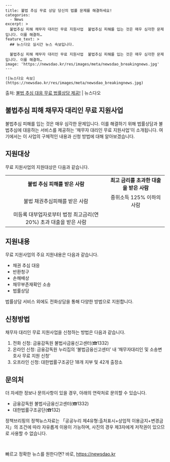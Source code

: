     ---
    title: 불법 추심 무료 상담 당신의 법률 문제를 해결하세요!
    categories:
      - News
    excerpt: >
      불법추심 피해 채무자 대리인 무료 지원사업  불법추심 피해를 입는 것은 매우 심각한 문제입니다. 이를 해결하…
    feature_text: >
      ## 뉴스다오 실시간 뉴스 속보입니다.
    
      불법추심 피해 채무자 대리인 무료 지원사업  불법추심 피해를 입는 것은 매우 심각한 문제입니다. 이를 해결하…
    image: 'https://newsdao.kr/res/images/meta/newsdao_breakingnews.jpg'
    ---
    
    ![뉴스다오 속보](https://newsdao.kr/res/images/meta/newsdao_breakingnews.jpg)

<p>출처: <a href="https://newsdao.kr/4437" rel="dofollow">불법 추심 대응 무료 법률상담 제공!</a> | 뉴스다오</p>

<h2 data-ke-size="size26">불법추심 피해 채무자 대리인 무료 지원사업</h2>
<p data-ke-size="size16">불법추심 피해를 입는 것은 매우 심각한 문제입니다. 이를 해결하기 위해 법률상담과 불법추심에 대응하는 서비스를 제공하는 '채무자 대리인 무료 지원사업'이 소개됩니다. 여기에서는 이 사업의 구체적인 내용과 신청 방법에 대해 알아보겠습니다.</p>

<h2 data-ke-size="size25">지원대상</h2>
<p data-ke-size="size16">무료 지원사업의 지원대상은 다음과 같습니다.</p>
<table>
  <tr>
    <td style="text-align: center; height: 17px;"><b>불법 추심 피해를 받은 사람</b></td>
    <td style="text-align: center; height: 17px;"><b>최고 금리를 초과한 대출을 받은 사람</b></td>
  </tr>
  <tr>
    <td style="text-align: center; height: 17px;">불법 채권추심피해를 받은 사람</td>
    <td style="text-align: center; height: 17px;">중위소득 125% 이하의 사람</td>
  </tr>
  <tr>
    <td style="text-align: center; height: 17px;">미등록 대부업자로부터 법정 최고금리(연 20%) 초과 대출을 받은 사람</td>
    <td style="text-align: center; height: 17px;"></td>
  </tr>
</table>

<h2 data-ke-size="size25">지원내용</h2>
<p data-ke-size="size16">무료 지원사업의 주요 지원내용은 다음과 같습니다.</p>
<ul>
  <li>채권 추심 대응</li>
  <li>반환청구</li>
  <li>손해배상</li>
  <li>채무부존재확인 소송</li>
  <li>법률상담</li>
</ul>
<p data-ke-size="size16">법률상담 서비스 외에도 전화상담을 통해 다양한 방법으로 지원합니다.</p>

<h2 data-ke-size="size25">신청방법</h2>
<p data-ke-size="size16">채무자 대리인 무료 지원사업을 신청하는 방법은 다음과 같습니다.</p>
<ol>
  <li>전화 신청: 금융감독원 불법사금융신고센터(☎1332)</li>
  <li>온라인 신청: 금융감독원 누리집의 ‘불법금융신고센터’ 내 ‘채무자대리인 및 소송변호사 무료 지원 신청’</li>
  <li>오프라인 신청: 대한법률구조공단 18개 지부 및 42개 출장소</li>
</ol>

<h2 data-ke-size="size25">문의처</h2>
<p data-ke-size="size16">더 자세한 정보나 문의사항이 있을 경우, 아래의 연락처로 문의할 수 있습니다.</p>
<ul>
  <li>금융감독원 불법사금융신고센터(☎1332)</li>
  <li>대한법률구조공단(☎132)</li>
</ul>

<p data-ke-size="size16">정책브리핑의 정책뉴스자료는 「공공누리 제4유형:출처표시+상업적 이용금지+변경금지」의 조건에 따라 자유롭게 이용이 가능하며, 사진의 경우 제3자에게 저작권이 있으므로 사용할 수 없습니다.</p>

<p data-ke-size="size16">&nbsp;</p> 

빠르고 정확한 뉴스를 원한다면? 바로, <a href="https://newsdao.kr" rel="dofollow">https://newsdao.kr</a>


    
